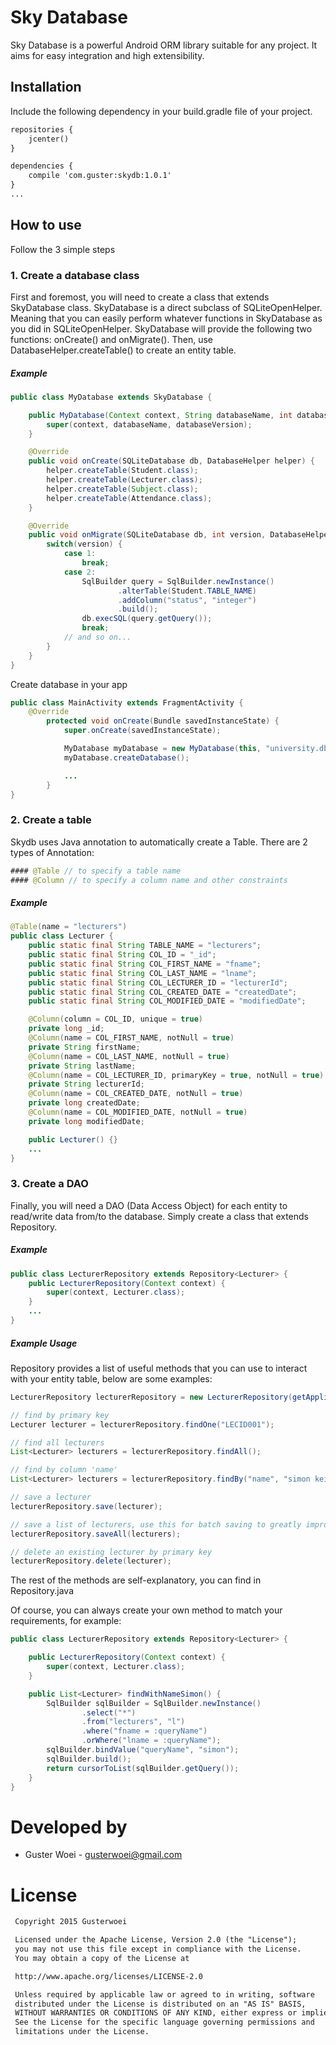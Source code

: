 # Sky Database
Sky Database is a powerful Android ORM library suitable for any project. It aims for easy
integration and high extensibility.

## Installation
Include the following dependency in your build.gradle file of your project.
```xml
repositories {
    jcenter()
}

dependencies {
    compile 'com.guster:skydb:1.0.1'
}
...
```

## How to use
Follow the 3 simple steps

### 1. Create a database class
First and foremost, you will need to create a class that extends SkyDatabase class.
SkyDatabase is a direct subclass of SQLiteOpenHelper. Meaning that you can easily perform
whatever functions in SkyDatabase as you did in SQLiteOpenHelper.
SkyDatabase will provide the following two functions: onCreate() and onMigrate().
Then, use DatabaseHelper.createTable() to create an entity table.

##### Example
```java
public class MyDatabase extends SkyDatabase {

    public MyDatabase(Context context, String databaseName, int databaseVersion) {
        super(context, databaseName, databaseVersion);
    }

    @Override
    public void onCreate(SQLiteDatabase db, DatabaseHelper helper) {
        helper.createTable(Student.class);
        helper.createTable(Lecturer.class);
        helper.createTable(Subject.class);
        helper.createTable(Attendance.class);
    }

    @Override
    public void onMigrate(SQLiteDatabase db, int version, DatabaseHelper helper) {
        switch(version) {
            case 1:
                break;
            case 2:
                SqlBuilder query = SqlBuilder.newInstance()
                        .alterTable(Student.TABLE_NAME)
                        .addColumn("status", "integer")
                        .build();
                db.execSQL(query.getQuery());
                break;
            // and so on...
        }
    }
}
```
Create database in your app
```java
public class MainActivity extends FragmentActivity {
    @Override
        protected void onCreate(Bundle savedInstanceState) {
            super.onCreate(savedInstanceState);

            MyDatabase myDatabase = new MyDatabase(this, "university.db", 1);
            myDatabase.createDatabase();

            ...
        }
}
```

### 2. Create a table
Skydb uses Java annotation to automatically create a Table. There are 2 types of Annotation:
```java
#### @Table // to specify a table name
#### @Column // to specify a column name and other constraints
```

##### Example
```java
@Table(name = "lecturers")
public class Lecturer {
    public static final String TABLE_NAME = "lecturers";
    public static final String COL_ID = "_id";
    public static final String COL_FIRST_NAME = "fname";
    public static final String COL_LAST_NAME = "lname";
    public static final String COL_LECTURER_ID = "lecturerId";
    public static final String COL_CREATED_DATE = "createdDate";
    public static final String COL_MODIFIED_DATE = "modifiedDate";

    @Column(column = COL_ID, unique = true)
    private long _id;
    @Column(name = COL_FIRST_NAME, notNull = true)
    private String firstName;
    @Column(name = COL_LAST_NAME, notNull = true)
    private String lastName;
    @Column(name = COL_LECTURER_ID, primaryKey = true, notNull = true)
    private String lecturerId;
    @Column(name = COL_CREATED_DATE, notNull = true)
    private long createdDate;
    @Column(name = COL_MODIFIED_DATE, notNull = true)
    private long modifiedDate;

    public Lecturer() {}
    ...
}
```

### 3. Create a DAO
Finally, you will need a DAO (Data Access Object) for each entity to read/write data from/to the database.
Simply create a class that extends Repository.
##### Example
```java
public class LecturerRepository extends Repository<Lecturer> {
    public LecturerRepository(Context context) {
        super(context, Lecturer.class);
    }
    ...
}
```

##### Example Usage
Repository provides a list of useful methods that you can use to interact with your entity table,
below are some examples:
```java
LecturerRepository lecturerRepository = new LecturerRepository(getApplicationContext());

// find by primary key
Lecturer lecturer = lecturerRepository.findOne("LECID001");

// find all lecturers
List<Lecturer> lecturers = lecturerRepository.findAll();

// find by column 'name'
List<Lecturer> lecturers = lecturerRepository.findBy("name", "simon keith");

// save a lecturer
lecturerRepository.save(lecturer);

// save a list of lecturers, use this for batch saving to greatly improve the speed and performance
lecturerRepository.saveAll(lecturers);

// delete an existing lecturer by primary key
lecturerRepository.delete(lecturer);
```
The rest of the methods are self-explanatory, you can find in Repository.java

Of course, you can always create your own method to match your requirements, for example:
```java
public class LecturerRepository extends Repository<Lecturer> {

    public LecturerRepository(Context context) {
        super(context, Lecturer.class);
    }

    public List<Lecturer> findWithNameSimon() {
        SqlBuilder sqlBuilder = SqlBuilder.newInstance()
                .select("*")
                .from("lecturers", "l")
                .where("fname = :queryName")
                .orWhere("lname = :queryName");
        sqlBuilder.bindValue("queryName", "simon");
        sqlBuilder.build();
        return cursorToList(sqlBuilder.getQuery());
    }
}
```

# Developed by
* Guster Woei - <gusterwoei@gmail.com>

# License
```xml
 Copyright 2015 Gusterwoei

 Licensed under the Apache License, Version 2.0 (the "License");
 you may not use this file except in compliance with the License.
 You may obtain a copy of the License at

 http://www.apache.org/licenses/LICENSE-2.0

 Unless required by applicable law or agreed to in writing, software
 distributed under the License is distributed on an "AS IS" BASIS,
 WITHOUT WARRANTIES OR CONDITIONS OF ANY KIND, either express or implied.
 See the License for the specific language governing permissions and
 limitations under the License.
```
